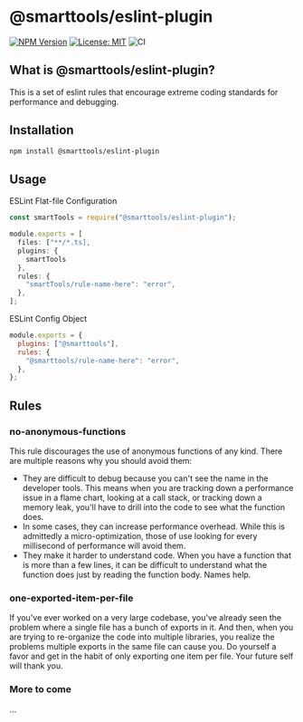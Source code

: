 # @smarttools/eslint-plugin

[![NPM Version](https://img.shields.io/npm/v/%40smarttools%2Feslint-plugin)](https://www.npmjs.com/package/@smarttools/eslint-plugin)
[![License: MIT](https://img.shields.io/badge/License-MIT-yellow.svg)](https://opensource.org/licenses/MIT)
![CI](https://github.com/DaveMBush/smart-eslint/actions/workflows/ci.yml/badge.svg)

## What is @smarttools/eslint-plugin?

This is a set of eslint rules that encourage extreme coding standards for performance and debugging.

## Installation

```bash
npm install @smarttools/eslint-plugin
```

## Usage

ESLint Flat-file Configuration

```javascript
const smartTools = require("@smarttools/eslint-plugin");

module.exports = [
  files: ["**/*.ts],
  plugins: {
    smartTools
  },
  rules: {
    "smartTools/rule-name-here": "error",
  },
];
```

ESLint Config Object

```javascript
module.exports = {
  plugins: ["@smarttools"],
  rules: {
    "@smarttools/rule-name-here": "error",
  },
};
```

## Rules

### no-anonymous-functions

This rule discourages the use of anonymous functions of any kind. There are multiple reasons why you should avoid them:

- They are difficult to debug because you can't see the name in the developer tools. This means when you are tracking down a performance issue in a flame chart, looking at a call stack, or tracking down a memory leak, you'll have to drill into the code to see what the function does.
- In some cases, they can increase performance overhead. While this is admittedly a micro-optimization, those of use looking for every millisecond of performance will avoid them.
- They make it harder to understand code. When you have a function that is more than a few lines, it can be difficult to understand what the function does just by reading the function body. Names help.

### one-exported-item-per-file

If you've ever worked on a very large codebase, you've already seen the problem where a single file has a bunch of exports in it. And then, when you are trying to re-organize the code into multiple libraries, you realize the problems multiple exports in the same file can cause you. Do yourself a favor and get in the habit of only exporting one item per file. Your future self will thank you.

### More to come

...

